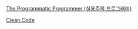 [The Programmatic Programmer (실용주의 프로그래머)](https://www.yes24.com/Product/Goods/107077663)

[Clean Code](https://www.yes24.com/Product/Goods/11681152) 



